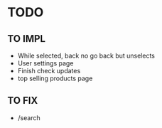 # TODO


## TO IMPL

- While selected, back no go back but unselects
- User settings page
- Finish check updates
- top selling products page
## TO FIX

- /search
